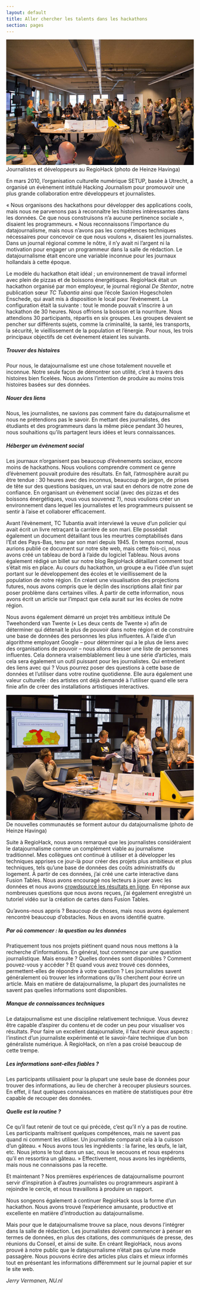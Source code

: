 ```yaml
---
layout: default
title: Aller chercher les talents dans les hackathons
section: pages
---
```


<div class="imageblock">
<div class="content">
<img alt="Hackathons: intensifier la relation entre journalistes et développeurs" src="../figs/incoming/02-XY.jpg"></div>
<div class="title">Journalistes et développeurs au RegioHack (photo de Heinze Havinga)</div>
</div>

En mars 2010, l’organisation culturelle numérique SETUP, basée à Utrecht, a organisé un évènement intitulé Hacking Journalism pour promouvoir une plus grande collaboration entre développeurs et journalistes.

« Nous organisons des hackathons pour développer des applications cools, mais nous ne parvenons pas à reconnaître les histoires intéressantes dans les données. Ce que nous construisons n’a aucune pertinence sociale », disaient les programmeurs. « Nous reconnaissons l’importance du datajournalisme, mais nous n’avons pas les compétences techniques nécessaires pour concevoir ce que nous voulons », disaient les journalistes. Dans un journal régional comme le nôtre, il n’y avait ni l’argent ni la motivation pour engager un programmeur dans la salle de rédaction. Le datajournalisme était encore une variable inconnue pour les journaux hollandais à cette époque.

Le modèle du hackathon était idéal ; un environnement de travail informel avec plein de pizzas et de boissons énergétiques. RegioHack était un hackathon organisé par mon employeur, le journal régional _De Stentor_, notre publication sœur _TC Tubantia_ ainsi que l’école Saxion Hogescholen Enschede, qui avait mis à disposition le local pour l’évènement. La configuration était la suivante : tout le monde pouvait s’inscrire à un hackathon de 30 heures. Nous offrions la boisson et la nourriture. Nous attendions 30 participants, répartis en six groupes. Les groupes devaient se pencher sur différents sujets, comme la criminalité, la santé, les transports, la sécurité, le vieillissement de la population et l’énergie. Pour nous, les trois principaux objectifs de cet évènement étaient les suivants.

##### Trouver des histoires

Pour nous, le datajournalisme est une chose totalement nouvelle et inconnue. Notre seule façon de démontrer son utilité, c’est à travers des histoires bien ficelées. Nous avions l’intention de produire au moins trois histoires basées sur des données.

##### Nouer des liens

Nous, les journalistes, ne savions pas comment faire du datajournalisme et nous ne prétendions pas le savoir. En mettant des journalistes, des étudiants et des programmeurs dans la même pièce pendant 30 heures, nous souhaitions qu’ils partagent leurs idées et leurs connaissances.

##### Héberger un évènement social

Les journaux n’organisent pas beaucoup d’évènements sociaux, encore moins de hackathons. Nous voulions comprendre comment ce genre d’évènement pouvait produire des résultats. En fait, l’atmosphère aurait pu être tendue : 30 heures avec des inconnus, beaucoup de jargon, de prises de tête sur des questions basiques, un vrai saut en dehors de notre zone de confiance. En organisant un évènement social (avec des pizzas et des boissons énergétiques, vous vous souvenez ?), nous voulions créer un environnement dans lequel les journalistes et les programmeurs puissent se sentir à l’aise et collaborer efficacement.

Avant l’évènement, TC Tubantia avait interviewé la veuve d’un policier qui avait écrit un livre retraçant la carrière de son mari. Elle possédait également un document détaillant tous les meurtres comptabilisés dans l’Est des Pays-Bas, tenu par son mari depuis 1945. En temps normal, nous aurions publié ce document sur notre site web, mais cette fois-ci, nous avons créé un tableau de bord à l’aide du logiciel Tableau. Nous avons également rédigé un billet sur notre blog RegioHack détaillant comment tout s’était mis en place. Au cours du hackathon, un groupe a eu l’idée d’un sujet portant sur le développement des écoles et le vieillissement de la population de notre région. En créant une visualisation des projections futures, nous avons compris que le déclin des inscriptions allait finir par poser problème dans certaines villes. À partir de cette information, nous avons écrit un article sur l’impact que cela aurait sur les écoles de notre région.

Nous avons également démarré un projet très ambitieux intitulé De Tweehonderd van Twente (« Les deux cents de Twente ») afin de déterminer qui détenait le plus de pouvoir dans notre région et de construire une base de données des personnes les plus influentes. À l’aide d’un algorithme employant Google – pour déterminer qui a le plus de liens avec des organisations de pouvoir – nous allons dresser une liste de personnes influentes. Cela donnera vraisemblablement lieu à une série d’articles, mais cela sera également un outil puissant pour les journalistes. Qui entretient des liens avec qui ? Vous pourrez poser des questions à cette base de données et l’utiliser dans votre routine quotidienne. Elle aura également une valeur culturelle : des artistes ont déjà demandé à l’utiliser quand elle sera finie afin de créer des installations artistiques interactives.

<div class="imageblock">
<div class="content">
<img alt="Nouvelles communautés autour du datajournalisme" src="../figs/incoming/02-YY.jpg"></div>
<div class="title">De nouvelles communautés se forment autour du datajournalisme (photo de Heinze Havinga)</div>
</div>

Suite à RegioHack, nous avons remarqué que les journalistes considéraient le datajournalisme comme un complément viable au journalisme traditionnel. Mes collègues ont continué à utiliser et à développer les techniques apprises ce jour-là pour créer des projets plus ambitieux et plus techniques, tels qu’une base de données des coûts administratifs du logement. À partir de ces données, j’ai créé une carte interactive dans Fusion Tables. Nous avons encouragé nos lecteurs à jouer avec les données et nous avons [crowdsourcé les résultats en ligne](http://bit.ly/scratchbook-crowdsourcing). En réponse aux nombreuses questions que nous avons reçues, j’ai également enregistré un tutoriel vidéo sur la création de cartes dans Fusion Tables.

Qu’avons-nous appris ? Beaucoup de choses, mais nous avons également rencontré beaucoup d’obstacles. Nous en avons identifié quatre.

##### Par où commencer : la question ou les données

Pratiquement tous nos projets piétinent quand nous nous mettons à la recherche d’informations. En général, tout commence par une question journalistique. Mais ensuite ? Quelles
données sont disponibles ? Comment pouvez-vous y accéder ? Et quand vous avez trouvé ces données, permettent-elles de répondre à votre question ? Les journalistes savent généralement où trouver les informations qu’ils cherchent pour écrire un article. Mais en matière de datajournalisme, la plupart des journalistes ne savent pas quelles informations sont disponibles.

##### Manque de connaissances techniques

Le datajournalisme est une discipline relativement technique. Vous devrez être capable d’aspirer du contenu et de coder un peu pour visualiser vos résultats. Pour faire un excellent datajournaliste, il faut réunir deux aspects : l’instinct d’un journaliste expérimenté et le savoir-faire technique d’un bon généraliste numérique. À RegioHack, on n’en a pas croisé beaucoup de cette trempe.

##### Les informations sont-elles fiables ?

Les participants utilisaient pour la plupart une seule base de données pour trouver des informations, au lieu de chercher à recouper plusieurs sources. En effet, il faut quelques connaissances en matière de statistiques pour être capable de recouper des données.

##### Quelle est la routine ?

Ce qu’il faut retenir de tout ce qui précède, c’est qu’il n’y a pas de routine. Les participants maîtrisent quelques compétences, mais ne savent pas quand ni comment les utiliser. Un journaliste comparait cela à la cuisson d’un gâteau. « Nous avons tous les ingrédients : la farine, les œufs, le lait, etc. Nous jetons le tout dans un sac, nous le secouons et nous espérons qu’il en ressortira un gâteau. » Effectivement, nous avons les ingrédients, mais nous ne connaissons pas la recette.

Et maintenant ? Nos premières expériences de datajournalisme pourront servir d’inspiration à d’autres journalistes ou programmeurs aspirant à rejoindre le cercle, et nous travaillons à produire un rapport.

Nous songeons également à continuer RegioHack sous la forme d’un hackathon. Nous avons trouvé l’expérience amusante, productive et excellente en matière d’introduction au datajournalisme.

Mais pour que le datajournalisme trouve sa place, nous devons l’intégrer dans la salle de rédaction. Les journalistes doivent commencer à penser en termes de données, en plus des citations, des communiqués de presse, des réunions du Conseil, et ainsi de suite. En créant RegioHack, nous avons prouvé à notre public que le datajournalisme n’était pas qu’une mode passagère. Nous pouvons écrire des articles plus clairs et mieux informés tout en présentant les informations différemment sur le journal papier et sur le site web.

_Jerry Vermanen, NU.nl_